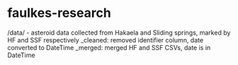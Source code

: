 # faulkes-research
/data/ - asteroid data collected from Hakaela and Sliding springs, marked by HF and SSF respectively
  _cleaned: removed identifier column, date converted to DateTime
  _merged: merged HF and SSF CSVs, date is in DateTime
